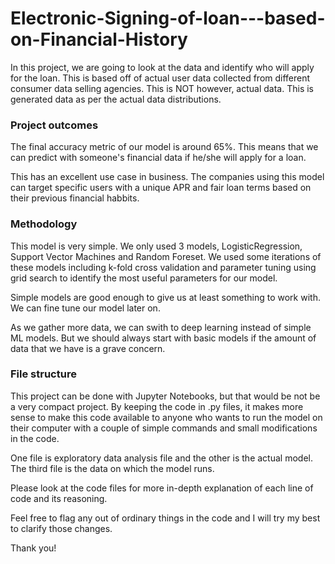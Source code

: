 # Electronic-Signing-of-loan---based-on-Financial-History

In this project, we are going to look at the data and identify who will apply for the loan. This is based off of actual user data collected from different consumer data selling agencies. This is NOT however, actual data. This is generated data as per the actual data distributions.

### Project outcomes

The final accuracy metric of our model is around 65%. This means that we can predict with someone's financial data if he/she will apply for a loan.

This has an excellent use case in business. The companies using this model can target specific users with a unique APR and fair loan terms based on their previous financial habbits.

### Methodology

This model is very simple. We only used 3 models, LogisticRegression, Support Vector Machines and Random Foreset. We used some iterations of these models including k-fold cross validation and parameter tuning using grid search to identify the most useful parameters for our model.

Simple models are good enough to give us at least something to work with. We can fine tune our model later on.

As we gather more data, we can swith to deep learning instead of simple ML models. But we should always start with basic models if the amount of data that we have is a grave concern.

### File structure

This project can be done with Jupyter Notebooks, but that would be not be a very compact project. By keeping the code in .py files, it makes more sense to make this code available to anyone who wants to run the model on their computer with a couple of simple commands and small modifications in the code.

One file is exploratory data analysis file and the other is the actual model. The third file is the data on which the model runs.

Please look at the code files for more in-depth explanation of each line of code and its reasoning.

Feel free to flag any out of ordinary things in the code and I will try my best to clarify those changes.

Thank you!
